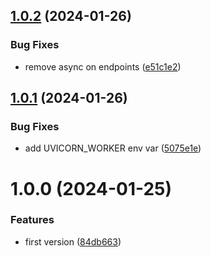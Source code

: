 ## [1.0.2](https://github.com/thibaultserti/ovh-certificate-api/compare/v1.0.1...v1.0.2) (2024-01-26)


### Bug Fixes

* remove async on endpoints ([e51c1e2](https://github.com/thibaultserti/ovh-certificate-api/commit/e51c1e23cd44bd795957439fc7a64e21ebab29fd))

## [1.0.1](https://github.com/thibaultserti/ovh-certificate-api/compare/v1.0.0...v1.0.1) (2024-01-26)


### Bug Fixes

* add UVICORN_WORKER env var ([5075e1e](https://github.com/thibaultserti/ovh-certificate-api/commit/5075e1e3196703ccd6fd848ef1ece4eff2e880b9))

# 1.0.0 (2024-01-25)


### Features

* first version ([84db663](https://github.com/thibaultserti/ovh-certificate-api/commit/84db663b4900c3c905b44c56396cddb4d98a521d))
